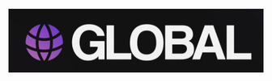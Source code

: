 ![Logo](https://raw.githubusercontent.com/t0asts/t0asts.github.io/refs/heads/main/_images/Globallogo.png)  
